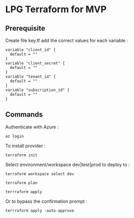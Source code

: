# LPG Terraform for MVP

## Prerequisite

Create file key.tf add the correct values for each variable :
 
```
variable "client_id" {
  default = ""
}
variable "client_secret" {
  default = ""
}
variable "tenant_id" {
  default = ""
}
variable "subscription_id" {
  default = ""
}
``` 

## Commands

Authenticate with Azure :

``` az login ```

To install provider : 

```terraform init```

Select environment/workspace dev|test|prod to deploy to :
 
``` terraform workspace select dev ```

``` terraform plan ```

``` terrraform apply ```

Or to bypass the confirmation prompt  :

``` terrraform apply -auto-approve ```
